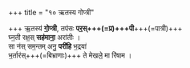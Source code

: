 +++
title = "१० ऋतस्य गोप्त्री"

+++
ऋ॒तस्य॑ **गो॒प्त्री**, तप॑सः **पर॒स्+++(=प्र)+++पी**+++(=पात्री)+++  
घ्न॒ती रक्ष॒स् **सह॑माना॒** अरा॑तीः ।  
सा न॑स् सम॒न्तम् अनु॒ **परी॑हि** भ॒द्रया॑  
भ॒र्तार॑स्+++(=बिभ्राणाः)+++ ते मेखले॒ मा रि॑षाम ।


